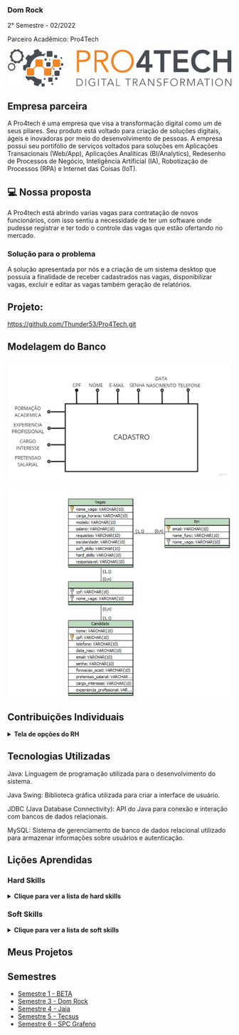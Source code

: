 ### Dom Rock
2° Semestre - 02/2022

Parceiro Acadêmico: Pro4Tech
<p align="center"><img src="./pro4tech-logo.png" widht="20%"></img>

## Empresa parceira

A Pro4tech é uma empresa que visa a transformação digital como um de seus pilares. Seu produto está voltado para criação de soluções digitais, ágeis e inovadoras por meio do desenvolvimento de pessoas. A empresa possui seu portifólio de serviços voltados para soluções em Aplicações Transacionais (Web/App), Aplicações Analíticas (BI/Analytics), Redesenho de Processos de Negócio, Inteligência Artificial (IA), Robotização de Processos (RPA) e Internet das Coisas (IoT).




## 💻 Nossa proposta

A Pro4tech está abrindo varias vagas para contratação de novos funcionários, com isso sentiu a necessidade de ter um software onde pudesse registrar e ter todo o controle das vagas que estão ofertando no mercado.

### Solução para o problema
A solução apresentada por nós e a criação de um sistema desktop que possuia a finalidade de receber cadastrados nas vagas, disponibilizar vagas, excluir e editar as vagas também geração de relatórios.

## Projeto:
https://github.com/Thunder53/Pro4Tech.git

## Modelagem do Banco

<p align="center"><img src="./modelagem.jpg" widht="20%"></img>
<p align="center"><img src="./modelo-.png" widht="20%"></img>

## Contribuições Individuais
<details>
 <summary><b>Tela de opções do RH</b></summary>
  <br>
<p align="center"><img src="./image.png" widht="20%"></img>
  <p>A tela é utilizada para mostrar as opções para o RH</p>
  

```java
package ClassesConexao;

import java.awt.Color;
import java.awt.EventQueue;

import javax.swing.JFrame;
import javax.swing.JPanel;
import javax.swing.border.BevelBorder;
import javax.swing.border.EmptyBorder;
import javax.swing.JLabel;
import javax.swing.ImageIcon;
import java.awt.Font;
import javax.swing.SwingConstants;
import javax.swing.JButton;
import java.awt.event.ActionListener;
import java.awt.event.ActionEvent;

public class TelaMenuRH extends JFrame {

	private JPanel contentPane;

	/**
	 * Launch the application.
	 */
	public static void main(String[] args) {
		EventQueue.invokeLater(new Runnable() {
			public void run() {
				try {
					TelaMenuRH frame = new TelaMenuRH();
					frame.setVisible(true);
				} catch (Exception e) {
					e.printStackTrace();
				}
			}
		});
	}

	/**
	 * Create the frame.
	 */
	public TelaMenuRH() {
		setResizable(false);
		setDefaultCloseOperation(JFrame.EXIT_ON_CLOSE);
		setBounds(100, 100, 1920, 1080);
		contentPane = new JPanel();
		contentPane.setBackground(Color.WHITE);
		contentPane.setBorder(new EmptyBorder(5, 5, 5, 5));
		setContentPane(contentPane);
		contentPane.setLayout(null);
		
		JLabel LOGO = new JLabel("");
		LOGO.setIcon(new ImageIcon("C:\\Users\\TI ADCe\\Documents\\Tobias\\Dev\\Projeto\\Pro4Tech\\icons\\iconPro4Tech.jpg"));
		LOGO.setBounds(28, 31, 555, 105);
		contentPane.add(LOGO);
		
		JLabel TEXT1 = new JLabel("SEJA BEM VINDO!");
		TEXT1.setHorizontalAlignment(SwingConstants.LEFT);
		TEXT1.setFont(new Font("Arial", Font.BOLD, 18));
		TEXT1.setBounds(126, 169, 470, 65);
		contentPane.add(TEXT1);
		
		JLabel TEXT2 = new JLabel("SELECIONE NOS BOTÕES ABAIXO O QUE DESEJA FAZER:");
		TEXT2.setFont(new Font("Arial", Font.BOLD, 18));
		TEXT2.setBounds(125, 200, 577, 76);
		contentPane.add(TEXT2);
		
		JButton AvaliarCandidatos = new JButton("AVALIAR CANDIDATOS");
		AvaliarCandidatos.addActionListener(new ActionListener() {
			public void actionPerformed(ActionEvent e) {
				TelaVagasCandidato exibir = new TelaVagasCandidato();
				exibir.setVisible(true);
				setVisible(false);
			}
		});
		AvaliarCandidatos.setForeground(Color.BLACK);
		AvaliarCandidatos.setFont(new Font("Arial", Font.BOLD, 16));
		AvaliarCandidatos.setBorderPainted(false);
		AvaliarCandidatos.setBorder(new BevelBorder(BevelBorder.RAISED, null, null, null, null));
		AvaliarCandidatos.setBackground(new Color(241, 133, 36));
		AvaliarCandidatos.setAutoscrolls(true);
		AvaliarCandidatos.setBounds(825, 503, 245, 65);
		contentPane.add(AvaliarCandidatos);
		
		JButton CadastrarVagas_1 = new JButton("CADASTRAR VAGAS");
		CadastrarVagas_1.addActionListener(new ActionListener() {
			public void actionPerformed(ActionEvent e) {
				TelaCadastroVagas exibir = new TelaCadastroVagas();
				exibir.setVisible(true);
				setVisible(false);
			}
		});
		CadastrarVagas_1.setForeground(Color.BLACK);
		CadastrarVagas_1.setFont(new Font("Arial", Font.BOLD, 16));
		CadastrarVagas_1.setBorderPainted(false);
		CadastrarVagas_1.setBorder(new BevelBorder(BevelBorder.RAISED, null, null, null, null));
		CadastrarVagas_1.setBackground(new Color(241, 133, 36));
		CadastrarVagas_1.setAutoscrolls(true);
		CadastrarVagas_1.setBounds(427, 363, 245, 65);
		contentPane.add(CadastrarVagas_1);
		
		JButton GerarRelatorios_1 = new JButton("GERAR RELATÓRIOS");
		GerarRelatorios_1.addActionListener(new ActionListener() {
			public void actionPerformed(ActionEvent e) {
				TelaGraficoRH exibir = new TelaGraficoRH();
				exibir.setVisible(true);
				setVisible(false);
			}
		});
		GerarRelatorios_1.setForeground(Color.BLACK);
		GerarRelatorios_1.setFont(new Font("Arial", Font.BOLD, 16));
		GerarRelatorios_1.setBorderPainted(false);
		GerarRelatorios_1.setBorder(new BevelBorder(BevelBorder.RAISED, null, null, null, null));
		GerarRelatorios_1.setBackground(new Color(241, 133, 36));
		GerarRelatorios_1.setAutoscrolls(true);
		GerarRelatorios_1.setBounds(825, 363, 245, 65);
		contentPane.add(GerarRelatorios_1);
		
		JButton EditarVagas_1 = new JButton("EDITAR VAGAS");
		EditarVagas_1.addActionListener(new ActionListener() {
			public void actionPerformed(ActionEvent e) {
				TelaEdicao exibir = new TelaEdicao();
				exibir.setVisible(true);
				setVisible(false);
			}
		});
		EditarVagas_1.setForeground(Color.BLACK);
		EditarVagas_1.setFont(new Font("Arial", Font.BOLD, 16));
		EditarVagas_1.setBorderPainted(false);
		EditarVagas_1.setBorder(new BevelBorder(BevelBorder.RAISED, null, null, null, null));
		EditarVagas_1.setBackground(new Color(241, 133, 36));
		EditarVagas_1.setAutoscrolls(true);
		EditarVagas_1.setBounds(427, 503, 245, 65);
		contentPane.add(EditarVagas_1);
		
		JLabel lblNewLabel_1 = new JLabel("");
		lblNewLabel_1.setIcon(new ImageIcon("C:\\Users\\Ariane Sousa\\Desktop\\PROJETOS\\Pro4Tech\\icons\\iconPro4Tech.jpg"));
		lblNewLabel_1.setBounds(0, 0, 517, 100);
		contentPane.add(lblNewLabel_1);
		
		JButton EditarVagas_1_1 = new JButton("SAIR");
		EditarVagas_1_1.addActionListener(new ActionListener() {
			public void actionPerformed(ActionEvent e) {
				TelaLogin exibir = new TelaLogin();
				exibir.setVisible(true);
				setVisible(false);
			}
		});
		EditarVagas_1_1.setForeground(Color.BLACK);
		EditarVagas_1_1.setFont(new Font("Arial", Font.BOLD, 16));
		EditarVagas_1_1.setBorderPainted(false);
		EditarVagas_1_1.setBorder(new BevelBorder(BevelBorder.RAISED, null, null, null, null));
		EditarVagas_1_1.setBackground(new Color(241, 133, 36));
		EditarVagas_1_1.setAutoscrolls(true);
		EditarVagas_1_1.setBounds(10, 781, 102, 54);
		contentPane.add(EditarVagas_1_1);
		
		JButton EditarVagas_1_2 = new JButton("CADASTRAR USUARIOS PRO4TECH");
		EditarVagas_1_2.addActionListener(new ActionListener() {
			public void actionPerformed(ActionEvent e) {
				TelaCadastroRH exibir = new TelaCadastroRH();
				exibir.setVisible(true);
				setVisible(false);
			}
		});
		EditarVagas_1_2.setForeground(Color.BLACK);
		EditarVagas_1_2.setFont(new Font("Arial", Font.BOLD, 16));
		EditarVagas_1_2.setBorderPainted(false);
		EditarVagas_1_2.setBorder(new BevelBorder(BevelBorder.RAISED, null, null, null, null));
		EditarVagas_1_2.setBackground(new Color(241, 133, 36));
		EditarVagas_1_2.setAutoscrolls(true);
		EditarVagas_1_2.setBounds(415, 646, 655, 65);
		contentPane.add(EditarVagas_1_2);
		setLocationRelativeTo(null);
		setExtendedState(MAXIMIZED_BOTH);
	}
}
```
<p>A classe 'TelaMenuRH' é utilizada para realizar o direcionamento do usuario para outras telas. Cada botão direciona para uma tela diferente e há botões de retornar para essa tela principal em todas as telas</p>
</details>


## Tecnologias Utilizadas
Java: Linguagem de programação utilizada para o desenvolvimento do sistema.

Java Swing: Biblioteca gráfica utilizada para criar a interface de usuário.

JDBC (Java Database Connectivity): API do Java para conexão e interação com bancos de dados relacionais.

MySQL: Sistema de gerenciamento de banco de dados relacional utilizado para armazenar informações sobre usuários e autenticação.


## Lições Aprendidas

<p align="justify"></p>

<h3>Hard Skills</h3>
<details>
  <summary><b>Clique para ver a lista de hard skills</b></summary>
<p1>Desenvolvimento da estrutura da tela: Aprendi a realizar a criação da interface gráfica da tela principal utilizando o java Swing. Realizei a ligação das classes pelos botões utilizando o Java.</p1>

<p1>Conexão com Banco de Dados: Aprendi a realizar a criação das tabelas e das ligações para melhor desempenho do sistema e também a realizar as classes de pesquisa.</p1>

</details>
<h3>Soft Skills</h3>
<details>
  <summary><b>Clique para ver a lista de soft skills</b></summary>
<p1>Resolução de Problemas: Foi necessario realizar a criação do código com cautela pois seram varias pessoas alterando o código e também utilizavamos um banco de dados</p1>

<p1>Comunicação: Foi necessario a comunicação clara com a equipe para termos a visibilidade de entrega e também para não haver conflito de entrega<p1>

</details>


## Meus Projetos
## Semestres

- [Semestre 1 - BETA](./Semestre01/Semestre01.md)
- [Semestre 3 - Dom Rock](./Semestre03/Semestre03.md)
- [Semestre 4 - Jaia](./Semestre04/Semestre04.md)
- [Semestre 5 - Tecsus](./Semestre06/Semestre05.md)
- [Semestre 6 - SPC Grafeno](./Semestre05/Semestre06.md)
